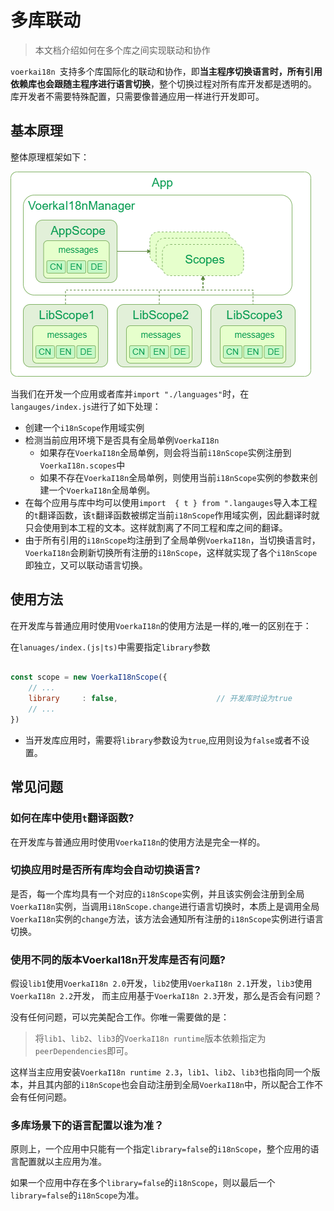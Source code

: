 # 多库联动

> 本文档介绍如何在多个库之间实现联动和协作

`voerkai18n `支持多个库国际化的联动和协作，即**当主程序切换语言时，所有引用依赖库也会跟随主程序进行语言切换**，整个切换过程对所有库开发都是透明的。
库开发者不需要特殊配置，只需要像普通应用一样进行开发即可。
## 基本原理

整体原理框架如下：

![结构图](./arch.drawio.png)

当我们在开发一个应用或者库并`import "./languages"`时，在`langauges/index.js`进行了如下处理：

- 创建一个`i18nScope`作用域实例
- 检测当前应用环境下是否具有全局单例`VoerkaI18n`
  - 如果存在`VoerkaI18n`全局单例，则会将当前`i18nScope`实例注册到`VoerkaI18n.scopes`中
  - 如果不存在`VoerkaI18n`全局单例，则使用当前`i18nScope`实例的参数来创建一个`VoerkaI18n`全局单例。
- 在每个应用与库中均可以使用`import  { t } from ".langauges`导入本工程的`t`翻译函数，该`t`翻译函数被绑定当前`i18nScope`作用域实例，因此翻译时就只会使用到本工程的文本。这样就割离了不同工程和库之间的翻译。
- 由于所有引用的`i18nScope`均注册到了全局单例`VoerkaI18n`，当切换语言时，`VoerkaI18n`会刷新切换所有注册的`i18nScope`，这样就实现了各个`i18nScope`即独立，又可以联动语言切换。

## 使用方法

在开发库与普通应用时使用`VoerkaI18n`的使用方法是一样的,唯一的区别在于：

在`lanuages/index.(js|ts)`中需要指定`library`参数

```javascript

const scope = new VoerkaI18nScope({    
    // ...
    library     : false,                      // 开发库时设为true
    // ...
}) 
```

- 当开发库应用时，需要将`library`参数设为`true`,应用则设为`false`或者不设置。


## 常见问题

### 如何在库中使用`t`翻译函数?

在开发库与普通应用时使用`VoerkaI18n`的使用方法是完全一样的。

### 切换应用时是否所有库均会自动切换语言?

是否，每一个库均具有一个对应的`i18nScope`实例，并且该实例会注册到全局`VoerkaI18n`实例，当调用`i18nScope.change`进行语言切换时，本质上是调用全局`VoerkaI18n`实例的`change`方法，该方法会通知所有注册的`i18nScope`实例进行语言切换。


### 使用不同的版本VoerkaI18n开发库是否有问题?

假设`lib1`使用`VoerkaI18n 2.0`开发，`lib2`使用`VoerkaI18n 2.1`开发，`lib3`使用`VoerkaI18n 2.2`开发，
而主应用基于`VoerkaI18n 2.3`开发，那么是否会有问题？

没有任何问题，可以完美配合工作。你唯一需要做的是：

> 将`lib1`、`lib2`、`lib3`的`VoerkaI18n runtime`版本依赖指定为`peerDependencies`即可。

这样当主应用安装`VoerkaI18n runtime 2.3`，`lib1`、`lib2`、`lib3`也指向同一个版本，并且其内部的`i18nScope`也会自动注册到全局`VoerkaI18n`中，所以配合工作不会有任何问题。


### 多库场景下的语言配置以谁为准？

原则上，一个应用中只能有一个指定`library=false`的`i18nScope`，整个应用的语言配置就以主应用为准。

如果一个应用中存在多个`library=false`的`i18nScope`，则以最后一个`library=false`的`i18nScope`为准。








 


